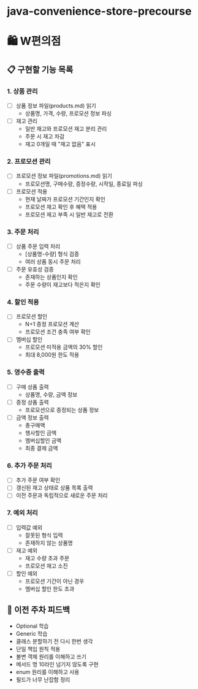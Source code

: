 # java-convenience-store-precourse

# 🛍️ W편의점

## 📋 구현할 기능 목록

### 1. 상품 관리

- [ ] 상품 정보 파일(products.md) 읽기
  - 상품명, 가격, 수량, 프로모션 정보 파싱
- [ ] 재고 관리
  - 일반 재고와 프로모션 재고 분리 관리
  - 주문 시 재고 차감
  - 재고 0개일 때 "재고 없음" 표시

### 2. 프로모션 관리

- [ ] 프로모션 정보 파일(promotions.md) 읽기
  - 프로모션명, 구매수량, 증정수량, 시작일, 종료일 파싱
- [ ] 프로모션 적용
  - 현재 날짜가 프로모션 기간인지 확인
  - 프로모션 재고 확인 후 혜택 적용
  - 프로모션 재고 부족 시 일반 재고로 전환

### 3. 주문 처리

- [ ] 상품 주문 입력 처리
  - [상품명-수량] 형식 검증
  - 여러 상품 동시 주문 처리
- [ ] 주문 유효성 검증
  - 존재하는 상품인지 확인
  - 주문 수량이 재고보다 적은지 확인

### 4. 할인 적용

- [ ] 프로모션 할인
  - N+1 증정 프로모션 계산
  - 프로모션 조건 충족 여부 확인
- [ ] 멤버십 할인
  - 프로모션 미적용 금액의 30% 할인
  - 최대 8,000원 한도 적용

### 5. 영수증 출력

- [ ] 구매 상품 출력
  - 상품명, 수량, 금액 정보
- [ ] 증정 상품 출력
  - 프로모션으로 증정되는 상품 정보
- [ ] 금액 정보 출력
  - 총구매액
  - 행사할인 금액
  - 멤버십할인 금액
  - 최종 결제 금액

### 6. 추가 주문 처리

- [ ] 추가 주문 여부 확인
- [ ] 갱신된 재고 상태로 상품 목록 출력
- [ ] 이전 주문과 독립적으로 새로운 주문 처리

### 7. 예외 처리

- [ ] 입력값 예외
  - 잘못된 형식 입력
  - 존재하지 않는 상품명
- [ ] 재고 예외
  - 재고 수량 초과 주문
  - 프로모션 재고 소진
- [ ] 할인 예외
  - 프로모션 기간이 아닌 경우
  - 멤버십 할인 한도 초과

## 📌 이전 주차 피드백

- Optional 학습
- Generic 학습
- 클래스 분할하기 전 다시 한번 생각
- 단일 책임 원칙 적용
- 불변 객체 원리를 이해하고 쓰기
- 메서드 명 10라인 넘기지 않도록 구현
- enum 원리를 이해하고 사용
- 필드가 너무 난잡함 정리